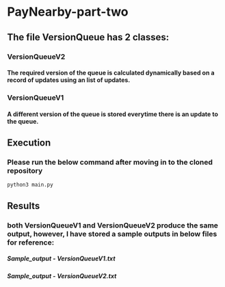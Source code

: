 # PayNearby-part-two

## The file VersionQueue has 2 classes:

### VersionQueueV2
#### The required version of the queue is calculated dynamically based on a record of updates using an list of updates.

### VersionQueueV1
#### A different version of the queue is stored everytime there is an update to the queue.

## Execution
### Please run the below command after moving in to the cloned repository 
    python3 main.py

## Results
### both VersionQueueV1 and VersionQueueV2 produce the same output, however, I have stored a sample outputs in below files for reference:
##### Sample_output - VersionQueueV1.txt
##### Sample_output - VersionQueueV2.txt
